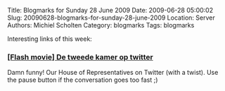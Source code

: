 Title: Blogmarks for Sunday 28 June 2009
Date: 2009-06-28 05:00:02
Slug: 20090628-blogmarks-for-sunday-28-june-2009
Location: Server
Authors: Michiel Scholten
Category: blogmarks
Tags: blogmarks

<p>Interesting links of this week:</p>
<h3><a href="http://www.flabber.nl/weblog/video/grappenfabriek-de-tweede-kamer-op-twitter-1974">[Flash movie] De tweede kamer op twitter</a></h3>
<p>Damn funny! Our House of Representatives on Twitter (with a twist). Use the pause button if the conversation goes too fast ;)</p>
